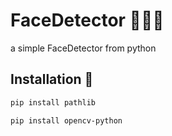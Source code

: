 # FaceDetector 🧑🏻‍💻
a simple FaceDetector from python

## Installation 📩

```bash
pip install pathlib
```

```bash
pip install opencv-python
```
